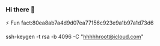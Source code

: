 ### Hi there 👋

<!--
**hhhhhroot/hhhhhroot** is a ✨ _special_ ✨ repository because its `README.md` (this file) appears on your GitHub profile.

Here are some ideas to get you started:

- 🔭 I’m currently working on ...
- 🌱 I’m currently learning ...
- 👯 I’m looking to collaborate on ...
- 🤔 I’m looking for help with ...
- 💬 Ask me about ...
- 📫 How to reach me: ...
- 😄 Pronouns: ...
- ⚡ Fun fact: ...
-->
⚡ Fun fact:80ea8ab7a4d9d07ea77156c923e9a1b97a1d73d6


ssh-keygen -t rsa -b 4096 -C "hhhhhroot@icloud.com"
